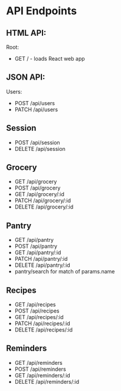 # API Endpoints

## HTML API:
Root:
- GET / - loads React web app

## JSON API:
Users:
- POST /api/users
- PATCH /api/users

## Session
- POST /api/session
- DELETE /api/session

## Grocery
- GET /api/grocery
- POST /api/grocery
- GET /api/grocery/:id
- PATCH /api/grocery/:id
- DELETE /api/grocery/:id

## Pantry
- GET /api/pantry
- POST /api/pantry
- GET /api/pantry/:id
- PATCH /api/pantry/:id
- DELETE /api/pantry/:id
- pantry/search for match of params.name

## Recipes
- GET /api/recipes
- POST /api/recipes
- GET /api/recipes/:id
- PATCH /api/recipes/:id
- DELETE /api/recipes/:id

## Reminders
- GET /api/reminders
- POST /api/reminders
- GET /api/reminders/:id
- DELETE /api/reminders/:id
